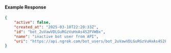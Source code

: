 <!-- Code generated for API Clients. DO NOT EDIT. -->

#### Example Response

```json
{
	"active": false,
	"created_at": "2025-03-18T22:20:33Z",
	"id": "bot_2uVawVDLGuRGzVuHxAs4S2FVWBx",
	"name": "inactive bot user from API",
	"uri": "https://api.ngrok.com/bot_users/bot_2uVawVDLGuRGzVuHxAs4S2FVWBx"
}
```
